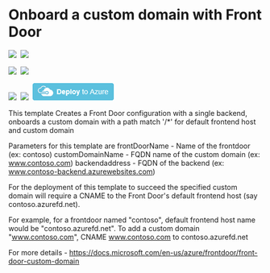 # Onboard a custom domain with Front Door

<IMG SRC="https://azurequickstartsservice.blob.core.windows.net/badges/101-front-door-custom-domain/PublicLastTestDate.svg" />&nbsp;
<IMG SRC="https://azurequickstartsservice.blob.core.windows.net/badges/101-front-door-custom-domain/PublicDeployment.svg" />&nbsp;

<IMG SRC="https://azurequickstartsservice.blob.core.windows.net/badges/101-front-door-custom-domain/FairfaxLastTestDate.svg" />&nbsp;
<IMG SRC="https://azurequickstartsservice.blob.core.windows.net/badges/101-front-door-custom-domain/FairfaxDeployment.svg" />&nbsp;

<IMG SRC="https://azurequickstartsservice.blob.core.windows.net/badges/101-front-door-custom-domain/BestPracticeResult.svg" />&nbsp;
<IMG SRC="https://azurequickstartsservice.blob.core.windows.net/badges/101-front-door-custom-domain/CredScanResult.svg" />&nbsp;
<a href="https://portal.azure.com/#create/Microsoft.Template/uri/https%3A%2F%2Fraw.githubusercontent.com%2FAzure%2Fazure-quickstart-templates%2Fmaster%2F101-front-door-custom-domain%2Fazuredeploy.json" target="_blank">
    <img src="https://raw.githubusercontent.com/Azure/azure-quickstart-templates/master/1-CONTRIBUTION-GUIDE/images/deploytoazure.png"/>
</a>

This template Creates a Front Door configuration with a single backend, onboards a custom domain with a path match '/*' for default frontend host and custom domain

Parameters for this template are
frontDoorName - Name of the frontdoor (ex: contoso)
customDomainName - FQDN name of the custom domain (ex: www.contoso.com)
backendaddress - FQDN of the backend (ex: www.contoso-backend.azurewebsites.com)

For the deployment of this template to succeed the specified custom domain will require a CNAME to the Front Door's default frontend host (say contoso.azurefd.net).

For example, for a frontdoor named "contoso", default frontend host name would be "contoso.azurefd.net". To add a custom domain "www.contoso.com", CNAME www.contoso.com to contoso.azurefd.net

For more details - https://docs.microsoft.com/en-us/azure/frontdoor/front-door-custom-domain

